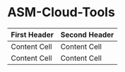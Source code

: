 # ASM-Cloud-Tools



| First Header  | Second Header |
| ------------- | ------------- |
| Content Cell  | Content Cell  |
| Content Cell  | Content Cell  |
